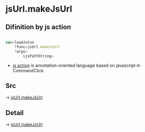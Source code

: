 # jsUrl.makeJsUrl

## Difinition by js action

```js.js

var=loadJsCon
	?func=jsUrl.makeJsUrl
	?args=
		&jsPathString=
```

- [js action]() is annotation-oriented language based on javascript in CommandClick

## Src

-> [jsUrl.makeJsUrl](https://github.com/puutaro/CommandClick/blob/master/app/src/main/java/com/puutaro/commandclick/fragment_lib/terminal_fragment/js_interface/JsUrl.kt#L23)

## Detail

-> [jsUrl.makeJsUrl](https://github.com/puutaro/CommandClick/blob/master/md/developer/js_interface/details/JsUrl/makeJsUrl.md)

